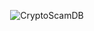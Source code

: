 <p align="center">
	<img src="https://raw.githubusercontent.com/CryptoScamDB/assets/master/logo/logotype-readme.png" alt="CryptoScamDB">
</p>